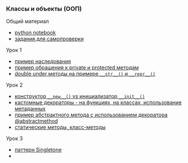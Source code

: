 ### Классы и объекты (ООП)

Общий материал
- [python notebook](lession5.ipynb)
- [задания для самопроверки](tasks_from_notebook/)

Урок 1
- [пример наследования](inherit.py)
- [пример обращения к private и protected методам](inc.py)
- [double under методы на примере `__str__()` и `__repr__()`](ddunder.py)

Урок 2
- [конструктор `__new__()` vs инициализатор `__init__()`](constr.py)
- [кастомные декораторы - на функциях, на классах, использование метаданных](dec.py)
- [пример абстрактного метода с использованием декоратора @abstractmethod](abs_ex.py)
- [статические методы, класс-методы](stats-cls.py)

Урок 3
- [паттерн Singletone](singletone.py)
- []()

